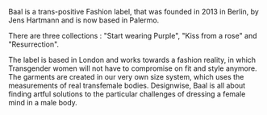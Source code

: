 Baal is a trans-positive Fashion label, that was founded in 2013 in Berlin, by Jens Hartmann and is now based in Palermo.

There are three collections : "Start wearing Purple", "Kiss from a rose" and "Resurrection".                                     

The label is based in London and works towards a fashion reality, in which Transgender women will not have to compromise on fit and style anymore. The garments are created in our very own size system, which uses the measurements of real transfemale bodies. 
Designwise, Baal is all about finding artful solutions to the particular challenges of dressing a female mind in a male body.


